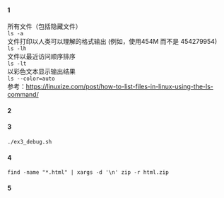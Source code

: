#### 1
所有文件（包括隐藏文件）  
`ls -a`  
文件打印以人类可以理解的格式输出 (例如，使用454M 而不是 454279954)  
`ls -lh`  
文件以最近访问顺序排序  
`ls -lt`  
以彩色文本显示输出结果  
`ls --color=auto`  
参考：https://linuxize.com/post/how-to-list-files-in-linux-using-the-ls-command/
#### 2


#### 3
`./ex3_debug.sh`  
#### 4
`find -name "*.html" | xargs -d '\n' zip -r html.zip`  
#### 5
